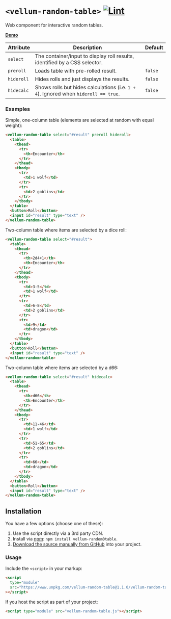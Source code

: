# `<vellum-random-table>` [![Lint](https://github.com/grislyeye/vellum-random-table/actions/workflows/lint-and-test.yml/badge.svg)](https://github.com/grislyeye/vellum-random-table/actions/workflows/lint-and-test.yml)

Web component for interactive random tables.

**[Demo](https://grislyeye.github.io/vellum-random-table/)**

| Attribute  | Description                                                                         | Default |
| ---------- | ----------------------------------------------------------------------------------- | ------- |
| `select`   | The container/input to display roll results, identified by a CSS selector.          |         |
| `preroll`  | Loads table with pre-rolled result.                                                 | `false` |
| `hideroll` | Hides rolls and just displays the results.                                          | `false` |
| `hidecalc` | Shows rolls but hides calculations (i.e. `1 + 4`). Ignored when `hideroll == true`. | `false` |

### Examples

Simple, one-column table (elements are selected at random with equal weight):

```html
<vellum-random-table select="#result" preroll hideroll>
  <table>
    <thead>
      <tr>
        <th>Encounter</th>
      </tr>
    </thead>
    <tbody>
      <tr>
        <td>1 wolf</td>
      </tr>
      <tr>
        <td>2 goblins</td>
      </tr>
    </tbody>
  </table>
  <button>Roll</button>
  <input id="result" type="text" />
</vellum-random-table>
```

Two-column table where items are selected by a dice roll:

```html
<vellum-random-table select="#result">
  <table>
    <thead>
      <tr>
        <th>2d4+1</th>
        <th>Encounter</th>
      </tr>
    </thead>
    <tbody>
      <tr>
        <td>3-5</td>
        <td>1 wolf</td>
      </tr>
      <tr>
        <td>6-8</td>
        <td>2 goblins</td>
      </tr>
      <tr>
        <td>9</td>
        <td>dragon</td>
      </tr>
    </tbody>
  </table>
  <button>Roll</button>
  <input id="result" type="text" />
</vellum-random-table>
```

Two-column table where items are selected by a d66:

```html
<vellum-random-table select="#result" hidecalc>
  <table>
    <thead>
      <tr>
        <th>d66</th>
        <th>Encounter</th>
      </tr>
    </thead>
    <tbody>
      <tr>
        <td>11-46</td>
        <td>1 wolf</td>
      </tr>
      <tr>
        <td>51-65</td>
        <td>2 goblins</td>
      </tr>
      <tr>
        <td>66</td>
        <td>dragon</td>
      </tr>
    </tbody>
  </table>
  <button>Roll</button>
  <input id="result" type="text" />
</vellum-random-table>
```

## Installation

You have a few options (choose one of these):

1. Use the script directly via a 3rd party CDN.
2. Install via [npm](https://www.npmjs.com/package/@daviddarnes/mastodon-post): `npm install vellum-random0table`.
3. [Download the source manually from GitHub](https://github.com/grislyeye/vellum-random-table/tags) into your project.

### Usage

Include the `<script>` in your markup:

```html
<script
  type="module"
  src="https://www.unpkg.com/vellum-random-table@1.1.0/vellum-random-table.js"
></script>
```

If you host the script as part of your project:

```html
<script type="module" src="vellum-random-table.js"></script>
```
